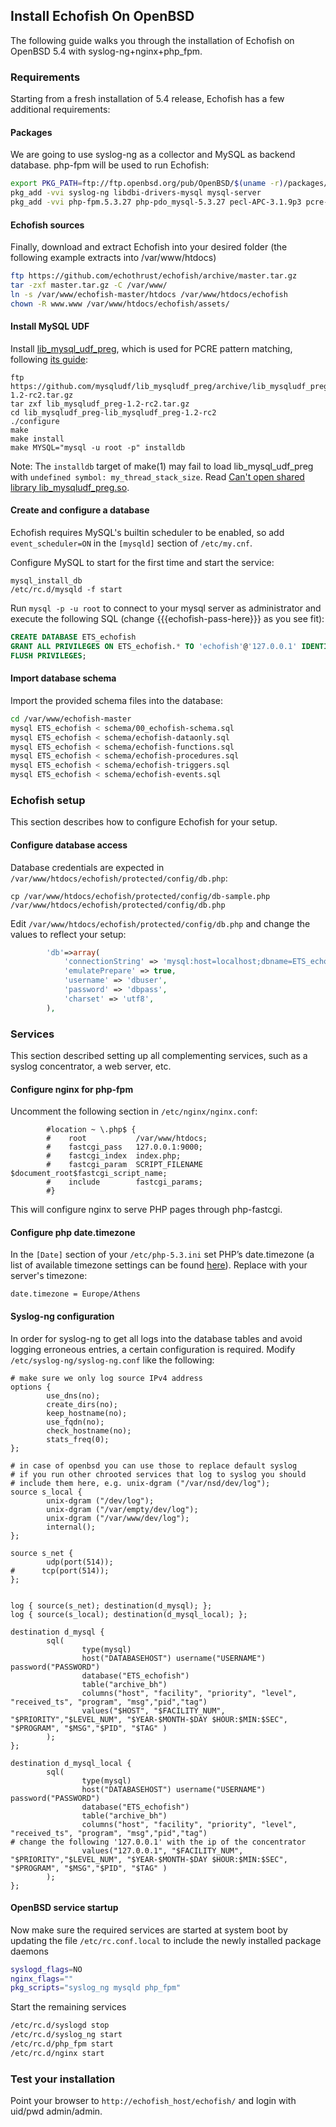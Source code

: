 ## Install Echofish On OpenBSD

The following guide walks you through the installation of Echofish on OpenBSD 5.4 with syslog-ng+nginx+php_fpm.

### Requirements

Starting from a fresh installation of 5.4 release, Echofish has a few additional requirements:

#### Packages

We are going to use syslog-ng as a collector and MySQL as backend database. php-fpm will be used to run Echofish:

```sh
export PKG_PATH=ftp://ftp.openbsd.org/pub/OpenBSD/$(uname -r)/packages/$(uname -m)
pkg_add -vvi syslog-ng libdbi-drivers-mysql mysql-server 
pkg_add -vvi php-fpm.5.3.27 php-pdo_mysql-5.3.27 pecl-APC-3.1.9p3 pcre-8.33
```

#### Echofish sources

Finally, download and extract Echofish into your desired folder (the following example extracts into /var/www/htdocs)

```sh
ftp https://github.com/echothrust/echofish/archive/master.tar.gz
tar -zxf master.tar.gz -C /var/www/
ln -s /var/www/echofish-master/htdocs /var/www/htdocs/echofish
chown -R www.www /var/www/htdocs/echofish/assets/
```

#### Install MySQL UDF

Install [lib_mysql_udf_preg](https://github.com/mysqludf/lib_mysqludf_preg/), which is used for PCRE pattern matching, following [its guide](https://github.com/mysqludf/lib_mysqludf_preg/blob/lib_mysqludf_preg-1.2-rc2/INSTALL):

```
ftp https://github.com/mysqludf/lib_mysqludf_preg/archive/lib_mysqludf_preg-1.2-rc2.tar.gz
tar zxf lib_mysqludf_preg-1.2-rc2.tar.gz
cd lib_mysqludf_preg-lib_mysqludf_preg-1.2-rc2
./configure
make
make install
make MYSQL="mysql -u root -p" installdb
```

Note: The `installdb` target of make(1) may fail to load lib_mysql_udf_preg with `undefined symbol: my_thread_stack_size`. Read [Can't open shared library lib_mysqludf_preg.so](https://github.com/mysqludf/lib_mysqludf_preg/issues/13).

#### Create and configure a database 

Echofish requires MySQL's builtin scheduler to be enabled, so add `event_scheduler=ON` in the `[mysqld]` section of `/etc/my.cnf`.

Configure MySQL to start for the first time and start the service:

```
mysql_install_db
/etc/rc.d/mysqld -f start
```

Run `mysql -p -u root` to connect to your mysql server as administrator and execute the following SQL (change {{{echofish-pass-here}}} as you see fit):

```sql
CREATE DATABASE ETS_echofish
GRANT ALL PRIVILEGES ON ETS_echofish.* TO 'echofish'@'127.0.0.1' IDENTIFIED BY '{{{echofish-pass-here}}}' WITH GRANT OPTION;
FLUSH PRIVILEGES;
```

#### Import database schema

Import the provided schema files into the database:

```sh
cd /var/www/echofish-master
mysql ETS_echofish < schema/00_echofish-schema.sql
mysql ETS_echofish < schema/echofish-dataonly.sql
mysql ETS_echofish < schema/echofish-functions.sql
mysql ETS_echofish < schema/echofish-procedures.sql
mysql ETS_echofish < schema/echofish-triggers.sql
mysql ETS_echofish < schema/echofish-events.sql
```

### Echofish setup

This section describes how to configure Echofish for your setup.

#### Configure database access

Database credentials are expected in `/var/www/htdocs/echofish/protected/config/db.php`:

```
cp /var/www/htdocs/echofish/protected/config/db-sample.php /var/www/htdocs/echofish/protected/config/db.php
```

Edit `/var/www/htdocs/echofish/protected/config/db.php` and change the values to reflect your setup:

```php
		'db'=>array(
			'connectionString' => 'mysql:host=localhost;dbname=ETS_echofish',
			'emulatePrepare' => true,
			'username' => 'dbuser',
			'password' => 'dbpass',
			'charset' => 'utf8',
		),
```

### Services

This section described setting up all complementing services, such as a syslog concentrator, a web server, etc.

#### Configure nginx for php-fpm

Uncomment the following section in `/etc/nginx/nginx.conf`:

```
        #location ~ \.php$ {
        #    root           /var/www/htdocs;
        #    fastcgi_pass   127.0.0.1:9000;
        #    fastcgi_index  index.php;
        #    fastcgi_param  SCRIPT_FILENAME  $document_root$fastcgi_script_name;
        #    include        fastcgi_params;
        #}

```

This will configure nginx to serve PHP pages through php-fastcgi.

#### Configure php date.timezone

In the `[Date]` section of your `/etc/php-5.3.ini` set PHP’s date.timezone (a list of available timezone settings can be found [here](http://uk.php.net/manual/en/timezones.php)). Replace with your server's timezone:

```
date.timezone = Europe/Athens
```

#### Syslog-ng configuration

In order for syslog-ng to get all logs into the database tables and avoid logging erroneous entries, a certain configuration is required. Modify `/etc/syslog-ng/syslog-ng.conf` like the following:

```
# make sure we only log source IPv4 address
options {
        use_dns(no);
        create_dirs(no);
        keep_hostname(no);
        use_fqdn(no);
        check_hostname(no);
        stats_freq(0);
};

# in case of openbsd you can use those to replace default syslog
# if you run other chrooted services that log to syslog you should 
# include them here, e.g. unix-dgram ("/var/nsd/dev/log");
source s_local {
        unix-dgram ("/dev/log");
        unix-dgram ("/var/empty/dev/log");
        unix-dgram ("/var/www/dev/log");
        internal();
};

source s_net {
        udp(port(514));
#      tcp(port(514));
};


log { source(s_net); destination(d_mysql); };
log { source(s_local); destination(d_mysql_local); };

destination d_mysql {
        sql(
                type(mysql)
                host("DATABASEHOST") username("USERNAME") password("PASSWORD")
                database("ETS_echofish")
                table("archive_bh") 
                columns("host", "facility", "priority", "level", "received_ts", "program", "msg","pid","tag")
                values("$HOST", "$FACILITY_NUM", "$PRIORITY","$LEVEL_NUM", "$YEAR-$MONTH-$DAY $HOUR:$MIN:$SEC", "$PROGRAM", "$MSG","$PID", "$TAG" )
        );
};

destination d_mysql_local {
        sql(
                type(mysql)
                host("DATABASEHOST") username("USERNAME") password("PASSWORD")
                database("ETS_echofish")
                table("archive_bh") 
                columns("host", "facility", "priority", "level", "received_ts", "program", "msg","pid","tag")
# change the following '127.0.0.1' with the ip of the concentrator
                values("127.0.0.1", "$FACILITY_NUM", "$PRIORITY","$LEVEL_NUM", "$YEAR-$MONTH-$DAY $HOUR:$MIN:$SEC", "$PROGRAM", "$MSG","$PID", "$TAG" )
        );
};

```


#### OpenBSD service startup

Now make sure the required services are started at system boot by updating the file `/etc/rc.conf.local` to include the newly installed package daemons

```sh
syslogd_flags=NO
nginx_flags=""
pkg_scripts="syslog_ng mysqld php_fpm"
```

Start the remaining services
  
```sh
/etc/rc.d/syslogd stop
/etc/rc.d/syslog_ng start 
/etc/rc.d/php_fpm start
/etc/rc.d/nginx start
```

### Test your installation

Point your browser to `http://echofish_host/echofish/` and login with uid/pwd admin/admin.